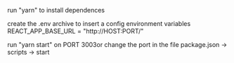 run "yarn" to install dependences

create the .env archive to insert a config environment variables REACT_APP_BASE_URL = "http://HOST:PORT/"

run "yarn start" on PORT 3003or change the port in the file package.json -> scripts -> start
